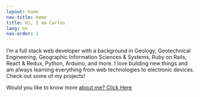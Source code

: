 ```yaml
---
layout: home
nav-title: Home
title: Hi, I am Carlos
lang: en
nav-order: 1
---
```

I’m a full stack web developer with a background in Geology, Geotechnical Engineering, Geographic Information Sciences & Systems, Ruby on Rails, React & Redux, Python, Arduino, and more. I love building new things and am always learning everything from web technologies to electronic devices. Check out some of my projects!

Would you like to know more [about me? Click Here](/en/about)

